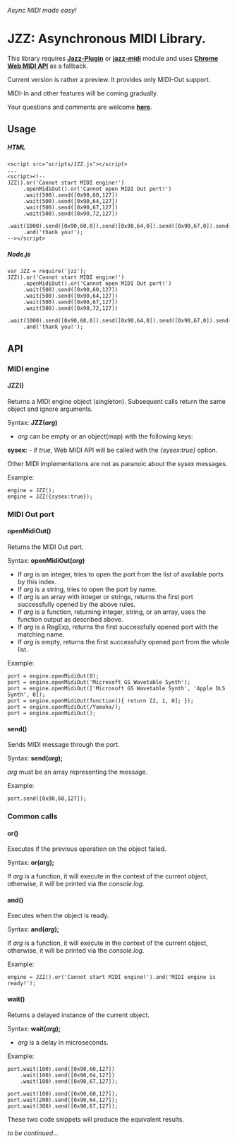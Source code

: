 *Async MIDI made easy!*

# JZZ: Asynchronous MIDI Library.

This library requires [**Jazz-Plugin**](http://jazz-soft.net)
or [**jazz-midi**](https://www.npmjs.com/package/jazz-midi) module
and uses [**Chrome Web MIDI API**](http://webaudio.github.io/web-midi-api) as a fallback.

Current version is rather a preview. It provides only MIDI-Out support.

MIDI-In and other features will be coming gradually.

Your questions and comments are welcome [**here**](http://jazz-soft.org).

## Usage

##### HTML

    <script src="scripts/JZZ.js"></script>
    ...
    <script><!--
    JZZ().or('Cannot start MIDI engine!')
         .openMidiOut().or('Cannot open MIDI Out port!')
         .wait(500).send([0x90,60,127])
         .wait(500).send([0x90,64,127])
         .wait(500).send([0x90,67,127])
         .wait(500).send([0x90,72,127])
         .wait(1000).send([0x90,60,0]).send([0x90,64,0]).send([0x90,67,0]).send([0x90,72,0])
         .and('thank you!');
    --></script>

##### Node.js

    var JZZ = require('jzz');
    JZZ().or('Cannot start MIDI engine!')
         .openMidiOut().or('Cannot open MIDI Out port!')
         .wait(500).send([0x90,60,127])
         .wait(500).send([0x90,64,127])
         .wait(500).send([0x90,67,127])
         .wait(500).send([0x90,72,127])
         .wait(1000).send([0x90,60,0]).send([0x90,64,0]).send([0x90,67,0]).send([0x90,72,0])
         .and('thank you!');


## API

### MIDI engine

#### JZZ()
Returns a MIDI engine object (singleton).
Subsequent calls return the same object and ignore arguments.

Syntax: **JZZ(*arg*)**

- *arg* can be empty or an object(map) with the following keys:

**sysex:** - if *true*, Web MIDI API will be called with the *{sysex:true}* option.

Other MIDI implementations are not as paranoic about the sysex messages.

Example:

    engine = JZZ();
    engine = JZZ({sysex:true});


### MIDI Out port

#### openMidiOut()
Returns the MIDI Out port.

Syntax: **openMidiOut(*arg*)**

- If *arg* is an integer, tries to open the port from the list of available ports by this index.
- If *arg* is a string, tries to open the port by name.
- If *arg* is an array with integer or strings, returns the first port successfully opened by the above rules.
- If *arg* is a function, returning integer, string, or an array, uses the function output as described above.
- If *arg* is a RegExp, returns the first successfully opened port with the matching name.
- If *arg* is empty, returns the first successfully opened port from the whole list.

Example:

    port = engine.openMidiOut(0);
    port = engine.openMidiOut('Microsoft GS Wavetable Synth');
    port = engine.openMidiOut(['Microsoft GS Wavetable Synth', 'Apple DLS Synth', 0]);
    port = engine.openMidiOut(function(){ return [2, 1, 0]; });
    port = engine.openMidiOut(/Yamaha/);
    port = engine.openMidiOut();

#### send()
Sends MIDI message through the port.

Syntax: **send(*arg*);**

*arg* must be an array representing the message.

Example:

    port.send([0x90,60,127]);


### Common calls

#### or()
Executes if the previous operation on the object failed.

Syntax: **or(*arg*);**

If *arg* is a function, it will execute in the context of the current object,
otherwise, it will be printed via the *console.log*.

#### and()
Executes when the object is ready.

Syntax: **and(*arg*);**

If *arg* is a function, it will execute in the context of the current object,
otherwise, it will be printed via the *console.log*.

Example:

    engine = JZZ().or('Cannot start MIDI engine!').and('MIDI engine is ready!');


#### wait()
Returns a delayed instance of the current object.

Syntax: **wait(*arg*);**

- *arg* is a delay in microseconds.

Example:

    port.wait(100).send([0x90,60,127])
        .wait(100).send([0x90,64,127])
        .wait(100).send([0x90,67,127]);
     
    port.wait(100).send([0x90,60,127]);
    port.wait(200).send([0x90,64,127]);
    port.wait(300).send([0x90,67,127]);

These two code snippets will produce the equivalent results.


*to be continued...*
